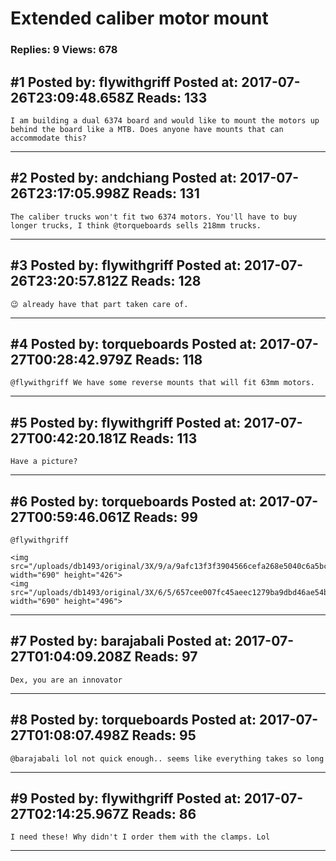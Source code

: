 # Extended caliber motor mount

### Replies: 9 Views: 678

## \#1 Posted by: flywithgriff Posted at: 2017-07-26T23:09:48.658Z Reads: 133

```
I am building a dual 6374 board and would like to mount the motors up behind the board like a MTB. Does anyone have mounts that can accommodate this?
```

---
## \#2 Posted by: andchiang Posted at: 2017-07-26T23:17:05.998Z Reads: 131

```
The caliber trucks won't fit two 6374 motors. You'll have to buy longer trucks, I think @torqueboards sells 218mm trucks.
```

---
## \#3 Posted by: flywithgriff Posted at: 2017-07-26T23:20:57.812Z Reads: 128

```
😉 already have that part taken care of.
```

---
## \#4 Posted by: torqueboards Posted at: 2017-07-27T00:28:42.979Z Reads: 118

```
@flywithgriff We have some reverse mounts that will fit 63mm motors.
```

---
## \#5 Posted by: flywithgriff Posted at: 2017-07-27T00:42:20.181Z Reads: 113

```
Have a picture?
```

---
## \#6 Posted by: torqueboards Posted at: 2017-07-27T00:59:46.061Z Reads: 99

```
@flywithgriff 

<img src="/uploads/db1493/original/3X/9/a/9afc13f3f3904566cefa268e5040c6a5bcbaa4ae.jpg" width="690" height="426">
<img src="/uploads/db1493/original/3X/6/5/657cee007fc45aeec1279ba9dbd46ae54b9b8d08.jpg" width="690" height="496">
```

---
## \#7 Posted by: barajabali Posted at: 2017-07-27T01:04:09.208Z Reads: 97

```
Dex, you are an innovator
```

---
## \#8 Posted by: torqueboards Posted at: 2017-07-27T01:08:07.498Z Reads: 95

```
@barajabali lol not quick enough.. seems like everything takes so long
```

---
## \#9 Posted by: flywithgriff Posted at: 2017-07-27T02:14:25.967Z Reads: 86

```
I need these! Why didn't I order them with the clamps. Lol
```

---
